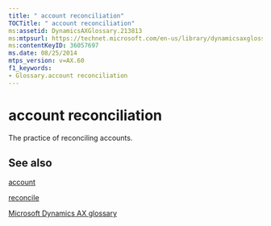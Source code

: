 ```yaml
---
title: " account reconciliation"
TOCTitle: " account reconciliation"
ms:assetid: DynamicsAXGlossary.213813
ms:mtpsurl: https://technet.microsoft.com/en-us/library/dynamicsaxglossary.213813(v=AX.60)
ms:contentKeyID: 36057697
ms.date: 08/25/2014
mtps_version: v=AX.60
f1_keywords:
- Glossary.account reconciliation
---
```


# account reconciliation

The practice of reconciling accounts.

## See also

[account](account.md)

[reconcile](reconcile.md)

[Microsoft Dynamics AX glossary](glossary/microsoft-dynamics-ax-glossary.md)

  



